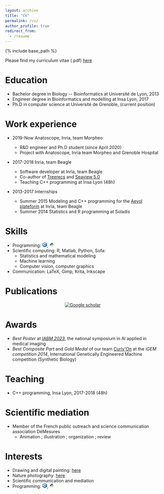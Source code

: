 ```yaml
---
layout: archive
title: "CV"
permalink: /cv/
author_profile: true
redirect_from:
  - /resume
---
```


{% include base_path %}

Please find my curriculum vitae (.pdf) [here](/files/ncomte_resume_2022.pdf)


Education
======
* Bachelor degree in Biology -- Bioinformatics at Université de Lyon, 2013
* Engineer degree in Bioinformatics and modelling at Insa Lyon, 2017
* Ph.D in computer science at Université de Grenoble, (current position)


Work experience
======
* 2019-Now Anatoscope, Inria, team Morpheo
  * R&D engineer and Ph.D student (since April 2020)
  * Project with Anatoscope, Inria team Morpheo and Grenoble Hospital

* 2017-2018 Inria, team Beagle
  * Software developer at Inria, team Beagle
  * Co-author of [Treerecs](https://project.inria.fr/treerecs) and [Seaview 5.0](https://doua.prabi.fr/software/seaview)
  * Teaching C++ programming at Insa Lyon (48h)
  
* 2013-2017 Internships
  * Summer 2015 Modeling and C++ programming for the [Aevol plateform](http://www.aevol.fr/) at Inria, team Beagle
  * Summer 2014 Statistics and R programming at Soladis
  

Skills
======
* Programming: <img src="/images/logo_cpp.png" width="15" height="15">, <img src="/images/logo_python.png" width="15" height="15">
* Scientific computing: R, Matlab, Python, Sofa:
  * Statistics and mathematical modeling
  * Machine learning
  * Computer vision, computer graphics
* Communication: LaTeX, Gimp, Krita, Inkscape


Publications
======
<div align="center">
  <a href="https://scholar.google.com/citations?user=OqDSwDEAAAAJ&hl=fr"><img src="https://upload.wikimedia.org/wikipedia/commons/thumb/c/c7/Google_Scholar_logo.svg/240px-Google_Scholar_logo.svg.png" alt="Google scholar" width="40" height="40" >
  </a>
</div>


Awards
=====
* *Best Poster* at [*IABM 2023*](https://iabm2023.sciencesconf.org), the national symposium in AI applied in medical imaging
* *Best Composite Part* and *Gold Medal* of our team [Curly'On](https://2014.igem.org/Team:INSA-Lyon) at the *iGEM competition 2014*, International Genetically Engineered Machine competition (Synthetic Biology)
  
  
Teaching
======
* C++ programming, Insa Lyon, 2017-2018 (48h)


Scientific mediation
======
* Member of the French public outreach and science communication association DéMesures
  * Animation ; illustration ; organization ; review


Interests
======
- Drawing and digital painting: [here](https://www.instagram.com/cometicon.draws/)
- Nature photography: [here](https://www.instagram.com/cometicon.shots/)
- Scientific communication and mediation
- Programming: <img src="/images/logo_cpp.png" width="15" height="15">, <img src="/images/logo_python.png" width="15" height="15">
